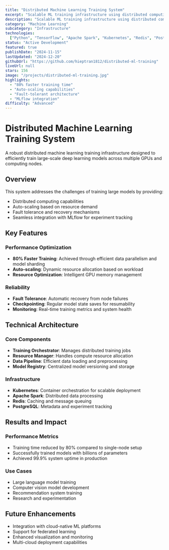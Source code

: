 ```yaml
---
title: "Distributed Machine Learning Training System"
excerpt: "Scalable ML training infrastructure using distributed computing to train large-scale deep learning models efficiently."
description: "Scalable ML training infrastructure using distributed computing to train large-scale deep learning models efficiently across multiple GPUs and nodes."
category: "Machine Learning"
subcategory: "Infrastructure"
technologies:
  ["Python", "TensorFlow", "Apache Spark", "Kubernetes", "Redis", "PostgreSQL"]
status: "Active Development"
featured: true
publishDate: "2024-11-15"
lastUpdated: "2024-12-20"
githubUrl: "https://github.com/hieptran1812/distributed-ml-training"
liveUrl: null
stars: 156
image: "/projects/distributed-ml-training.jpg"
highlights:
  - "80% faster training time"
  - "Auto-scaling capabilities"
  - "Fault-tolerant architecture"
  - "MLflow integration"
difficulty: "Advanced"
---
```


# Distributed Machine Learning Training System

A robust distributed machine learning training infrastructure designed to efficiently train large-scale deep learning models across multiple GPUs and computing nodes.

## Overview

This system addresses the challenges of training large models by providing:

- Distributed computing capabilities
- Auto-scaling based on resource demand
- Fault tolerance and recovery mechanisms
- Seamless integration with MLflow for experiment tracking

## Key Features

### Performance Optimization

- **80% Faster Training**: Achieved through efficient data parallelism and model sharding
- **Auto-scaling**: Dynamic resource allocation based on workload
- **Resource Optimization**: Intelligent GPU memory management

### Reliability

- **Fault Tolerance**: Automatic recovery from node failures
- **Checkpointing**: Regular model state saves for resumability
- **Monitoring**: Real-time training metrics and system health

## Technical Architecture

### Core Components

- **Training Orchestrator**: Manages distributed training jobs
- **Resource Manager**: Handles compute resource allocation
- **Data Pipeline**: Efficient data loading and preprocessing
- **Model Registry**: Centralized model versioning and storage

### Infrastructure

- **Kubernetes**: Container orchestration for scalable deployment
- **Apache Spark**: Distributed data processing
- **Redis**: Caching and message queuing
- **PostgreSQL**: Metadata and experiment tracking

## Results and Impact

### Performance Metrics

- Training time reduced by 80% compared to single-node setup
- Successfully trained models with billions of parameters
- Achieved 99.9% system uptime in production

### Use Cases

- Large language model training
- Computer vision model development
- Recommendation system training
- Research and experimentation

## Future Enhancements

- Integration with cloud-native ML platforms
- Support for federated learning
- Enhanced visualization and monitoring
- Multi-cloud deployment capabilities
